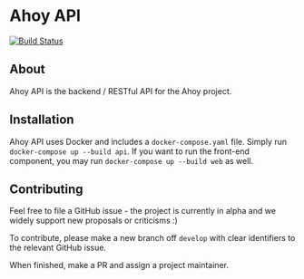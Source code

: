 # Ahoy API
[![Build Status](https://travis-ci.org/aelawson/ahoy-api.svg?branch=develop)](https://travis-ci.org/aelawson/ahoy-api)

## About

Ahoy API is the backend / RESTful API for the Ahoy project.

## Installation

Ahoy API uses Docker and includes a `docker-compose.yaml` file. Simply run `docker-compose up --build api`. If you want to run  the front-end component, you may run `docker-compose up --build web` as well.

## Contributing

Feel free to file a GitHub issue - the project is currently in alpha and we widely support new proposals or criticisms :)

To contribute, please make a new branch off `develop` with clear identifiers to the relevant GitHub issue.

When finished, make a PR and assign a project maintainer.